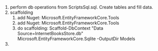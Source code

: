 1. perform db operations from ScriptsSql.sql. Create tables and fill data.
1. scaffolding
	1. add Nuget: Microsoft.EntityFrameworkCore.Tools 
	1. add Nuget: Microsoft.EntityFrameworkCore.Tools
	1. do scaffolding: Scaffold-DbContext "Data Source=InternetBooksStore.db" Microsoft.EntityFrameworkCore.Sqlite -OutputDir Models
1. 